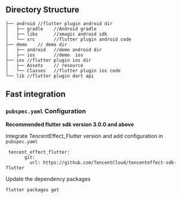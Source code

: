 ## Directory Structure
```
├── android	//flutter plugin android dir
│   ├── gradle    //Android gradle
│   ├── libs      //xmagic android sdk
│   └── src       //flutter plugin android code
├── demo	// demo dir
│   ├── android   //demo android dir
│   ├── ios       //demo  ios
├── ios	//flutter plugin ios dir
│   ├── Assets    // resource
│   └── Classes   //flutter plugin ios code
└── lib	//flutter plugin dart api
```

## Fast integration

### `pubspec.yaml` Configuration

**Recommended flutter sdk version 3.0.0 and above**

Integrate TencentEffect_Flutter version and add configuration in `pubspec.yaml`

```
 tencent_effect_flutter:
       git:
         url: https://github.com/TencentCloud/tencenteffect-sdk-flutter
```

Update the dependency packages

```
flutter packages get
```

### 